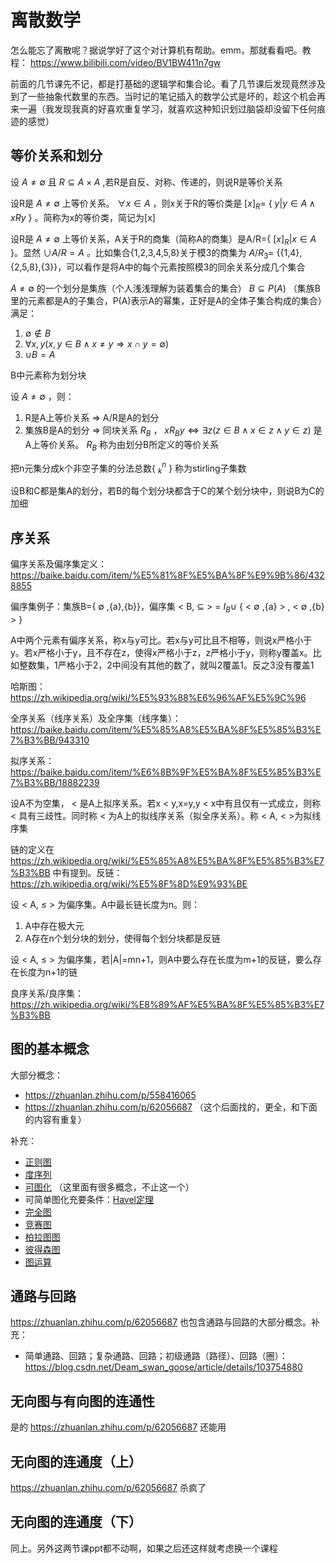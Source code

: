 # 离散数学

怎么能忘了离散呢？据说学好了这个对计算机有帮助。emm，那就看看吧。教程： https://www.bilibili.com/video/BV1BW411n7gw

前面的几节课先不记，都是打基础的逻辑学和集合论。看了几节课后发现竟然涉及到了一些抽象代数里的东西。当时记的笔记插入的数学公式是坏的，趁这个机会再来一遍（我发现我真的好喜欢重复学习，就喜欢这种知识划过脑袋却没留下任何痕迹的感觉）

## 等价关系和划分

设 $A\not ={\emptyset}$ 且 $R\subseteq A\times A$ ,若R是自反、对称、传递的，则说R是等价关系

设R是 $A\not ={\emptyset}$ 上等价关系。 $\forall x\in A$ ，则x关于R的等价类是 $[x]_R=$ { $y|y\in A\wedge xRy$ } 。简称为x的等价类，简记为[x]

设R是 $A\not ={\emptyset}$ 上等价关系，A关于R的商集（简称A的商集）是A/R={ $[x]_R|x\in A$ }。显然 $\cup A/R=A$ 。比如集合{1,2,3,4,5,8}关于模3的商集为 $A/R_3=$ {{1,4},{2,5,8},{3}}，可以看作是将A中的每个元素按照模3的同余关系分成几个集合

$A\not ={\emptyset}$ 的一个划分是集族（个人浅浅理解为装着集合的集合） $B\subseteq P(A)$ （集族B里的元素都是A的子集合，P(A)表示A的幂集，正好是A的全体子集合构成的集合）满足：
1. $\emptyset\not\in B$
2. $\forall x,y(x,y\in B\wedge x\not ={y}\Rightarrow x\cap y=\emptyset)$
3. $\cup B=A$

B中元素称为划分块

设 $A\not ={\emptyset}$ ，则：
1. R是A上等价关系 $\Rightarrow$ A/R是A的划分
2. 集族B是A的划分 $\Rightarrow$ 同块关系 $R_B$ ， $xR_By\Leftrightarrow \exists z(z\in B\wedge x\in z\wedge y\in z)$ 是A上等价关系。  $R_B$ 称为由划分B所定义的等价关系

把n元集分成k个非空子集的分法总数{ $^n_k$ } 称为stirling子集数

设B和C都是集A的划分，若B的每个划分块都含于C的某个划分块中，则说B为C的加细

## 序关系

偏序关系及偏序集定义： https://baike.baidu.com/item/%E5%81%8F%E5%BA%8F%E9%9B%86/4328855

偏序集例子：集族B={ $\emptyset$ ,{a},{b}}，偏序集 < B, $\subseteq$ > = $I_B\cup$ { < $\emptyset$ ,{a} > , < $\emptyset$ ,{b} > }

A中两个元素有偏序关系，称x与y可比。若x与y可比且不相等，则说x严格小于y。若x严格小于y，且不存在z，使得x严格小于z，z严格小于y，则称y覆盖x。比如整数集，1严格小于2，2中间没有其他的数了，就叫2覆盖1。反之3没有覆盖1

哈斯图： https://zh.wikipedia.org/wiki/%E5%93%88%E6%96%AF%E5%9C%96

全序关系（线序关系）及全序集（线序集）： https://baike.baidu.com/item/%E5%85%A8%E5%BA%8F%E5%85%B3%E7%B3%BB/943310

拟序关系： https://baike.baidu.com/item/%E6%8B%9F%E5%BA%8F%E5%85%B3%E7%B3%BB/18882239

设A不为空集， < 是A上拟序关系。若x < y,x=y,y < x中有且仅有一式成立，则称 < 具有三歧性。同时称 < 为A上的拟线序关系（拟全序关系）。称 < A, < >为拟线序集

链的定义在 https://zh.wikipedia.org/wiki/%E5%85%A8%E5%BA%8F%E5%85%B3%E7%B3%BB 中有提到。反链： https://zh.wikipedia.org/wiki/%E5%8F%8D%E9%93%BE

设 < A, $\leq$ > 为偏序集。A中最长链长度为n。则：
1. A中存在极大元
2. A存在n个划分块的划分，使得每个划分块都是反链

设 < A, $\leq$ > 为偏序集，若|A|=mn+1，则A中要么存在长度为m+1的反链，要么存在长度为n+1的链

良序关系/良序集： https://zh.wikipedia.org/wiki/%E8%89%AF%E5%BA%8F%E5%85%B3%E7%B3%BB

## 图的基本概念

大部分概念： 
- https://zhuanlan.zhihu.com/p/558416065
- https://zhuanlan.zhihu.com/p/62056687 （这个后面找的，更全，和下面的内容有重复）

补充：
- [正则图](https://baike.baidu.com/item/%E6%AD%A3%E5%88%99%E5%9B%BE/10038215)
- [度序列](https://zh.wikipedia.org/wiki/%E5%BA%A6_(%E5%9B%BE%E8%AE%BA))
- [可图化](https://oi-wiki.org/graph/concept/) （这里面有很多概念，不止这一个）
- 可简单图化充要条件：[Havel定理](https://github.com/BBuf/ACM_template/blob/master/%E5%9B%BE%E8%AE%BA/Havel-Hakimi%E5%AE%9A%E7%90%86.md)
- [完全图](https://baike.baidu.com/item/%E5%AE%8C%E5%85%A8%E5%9B%BE/10073908)
- [竞赛图](https://cmwqf.github.io/2020/04/22/%E6%B5%85%E8%B0%88%E7%AB%9E%E8%B5%9B%E5%9B%BE/)
- [柏拉图图](https://academic-accelerator.com/encyclopedia/zh-cn/platonic-graph)
- [彼得森图](https://baike.baidu.com/item/%E5%BD%BC%E5%BE%97%E6%A3%AE%E5%9B%BE/1505830)
- [图运算](https://songningsdut.github.io/html/notes/graph-theory/basic/04-operation.html)

## 通路与回路

https://zhuanlan.zhihu.com/p/62056687 也包含通路与回路的大部分概念。补充：
- 简单通路、回路；复杂通路、回路；初级通路（路径）、回路（圈）： https://blog.csdn.net/Deam_swan_goose/article/details/103754880

## 无向图与有向图的连通性

是的 https://zhuanlan.zhihu.com/p/62056687 还能用

## 无向图的连通度（上）

https://zhuanlan.zhihu.com/p/62056687 杀疯了

## 无向图的连通度（下）

同上。另外这两节课ppt都不动啊，如果之后还这样就考虑换一个课程